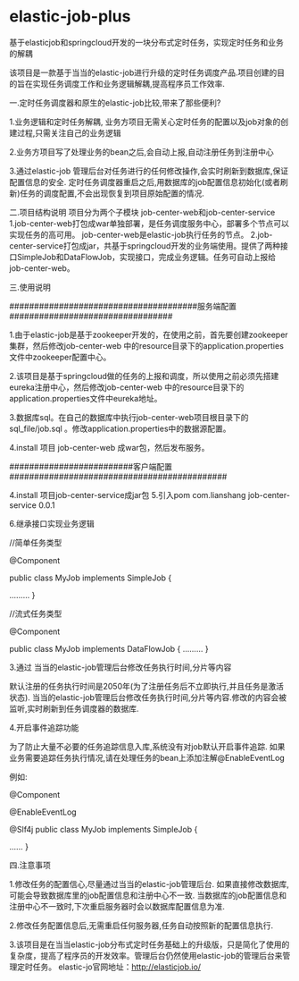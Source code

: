 # elastic-job-plus
基于elasticjob和springcloud开发的一块分布式定时任务，实现定时任务和业务的解耦


该项目是一款基于当当的elastic-job进行升级的定时任务调度产品.项目创建的目的旨在实现任务调度工作和业务逻辑解耦,提高程序员工作效率.



一.定时任务调度器和原生的elastic-job比较,带来了那些便利?

1.业务逻辑和定时任务解耦, 业务方项目无需关心定时任务的配置以及job对象的创建过程,只需关注自己的业务逻辑

2.业务方项目写了处理业务的bean之后,会自动上报,自动注册任务到注册中心

3.通过elastic-job 管理后台对任务进行的任何修改操作,会实时刷新到数据库,保证配置信息的安全.
  定时任务调度器重启之后,用数据库的job配置信息初始化(或者刷新)任务的调度配置,不会出现恢复到项目原始配置的情况.

二.项目结构说明
项目分为两个子模块 job-center-web和job-center-service
 1.job-center-web打包成war单独部署，是任务调度服务中心，部署多个节点可以实现任务的高可用。 job-center-web是elastic-job执行任务的节点。
 2.job-center-service打包成jar，共基于springcloud开发的业务端使用。提供了两种接口SimpleJob和DataFlowJob，实现接口，完成业务逻辑。任务可自动上报给job-center-web。

三.使用说明

######################################服务端配置#################################

1.由于elastic-job是基于zookeeper开发的，在使用之前，首先要创建zookeeper集群，然后修改job-center-web 中的resource目录下的application.properties文件中zookeeper配置中心。

2.该项目是基于springcloud做的任务的上报和调度，所以使用之前必须先搭建eureka注册中心，然后修改job-center-web 中的resource目录下的application.properties文件中eureka地址。

3.数据库sql。在自己的数据库中执行job-center-web项目根目录下的sql_file/job.sql 。修改application.properties中的数据源配置。

4.install 项目  job-center-web 成war包，然后发布服务。


#########################客户端配置############################################

4.install 项目job-center-service成jar包
5.引入pom
  <dependency>
    <groupId>com.lianshang</groupId>
    <artifactId>job-center-service</artifactId>
    <version>0.0.1</version>
  </dependency>

6.继承接口实现业务逻辑

//简单任务类型

@Component

public class MyJob implements SimpleJob {

  .........
}


//流式任务类型

@Component

public class MyJob implements DataFlowJob<T> {
  .........
}

3.通过 当当的elastic-job管理后台修改任务执行时间,分片等内容

默认注册的任务执行时间是2050年(为了注册任务后不立即执行,并且任务是激活状态).
当当的elastic-job管理后台修改任务执行时间,分片等内容.修改的内容会被监听,实时刷新到任务调度器的数据库.

4.开启事件追踪功能

为了防止大量不必要的任务追踪信息入库,系统没有对job默认开启事件追踪.
如果业务需要追踪任务执行情况,请在处理任务的bean上添加注解@EnableEventLog

例如:

@Component

@EnableEventLog

@Slf4j
public class MyJob implements SimpleJob {

......
}


四.注意事项

1.修改任务的配置信心,尽量通过当当的elastic-job管理后台.
  如果直接修改数据库,可能会导致数据库里的job配置信息和注册中心不一致.
  当数据库的job配置信息和注册中心不一致时,下次重启服务器时会以数据库配置信息为准.

2.修改任务配置信息后,无需重启任何服务器,任务自动按照新的配置信息执行.

3.该项目是在当当elastic-job分布式定时任务基础上的升级版，只是简化了使用的复杂度，提高了程序员的开发效率。管理后台仍然使用elastic-job的管理后台来管理定时任务。 elastic-jo官网地址：http://elasticjob.io/



